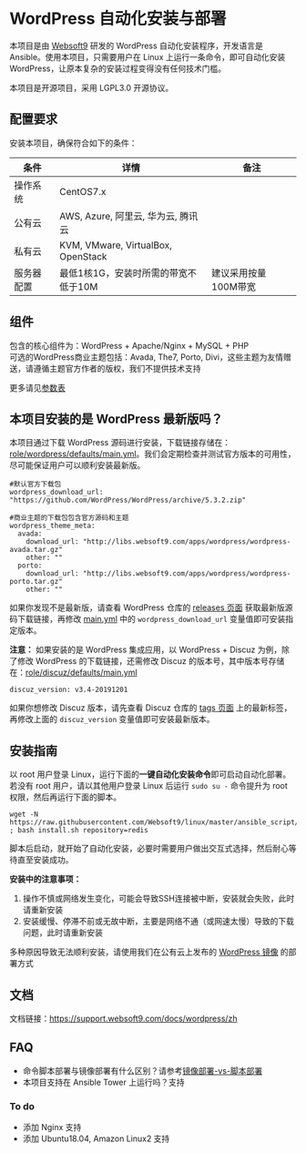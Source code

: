# WordPress 自动化安装与部署

本项目是由 [Websoft9](http://www.websoft9.com) 研发的 WordPress 自动化安装程序，开发语言是 Ansible。使用本项目，只需要用户在 Linux 上运行一条命令，即可自动化安装 WordPress，让原本复杂的安装过程变得没有任何技术门槛。  

本项目是开源项目，采用 LGPL3.0 开源协议。

## 配置要求

安装本项目，确保符合如下的条件：

| 条件       | 详情                                  | 备注                 |
| ---------- | ------------------------------------- | -------------------- |
| 操作系统   | CentOS7.x |                      |
| 公有云     | AWS, Azure, 阿里云, 华为云, 腾讯云    |                      |
| 私有云     | KVM, VMware, VirtualBox, OpenStack    |                      |
| 服务器配置 | 最低1核1G，安装时所需的带宽不低于10M  | 建议采用按量100M带宽 |

## 组件

包含的核心组件为：WordPress + Apache/Nginx + MySQL + PHP  
可选的WordPress商业主题包括：Avada, The7, Porto, Divi，这些主题为友情赠送，请遵循主题官方作者的版权，我们不提供技术支持

更多请见[参数表](/docs/zh/stack-components.md)

## 本项目安装的是 WordPress 最新版吗？

本项目通过下载 WordPress 源码进行安装，下载链接存储在：[role/wordpress/defaults/main.yml](/roles/wordpress/defaults/main.yml)。我们会定期检查并测试官方版本的可用性，尽可能保证用户可以顺利安装最新版。

```
#默认官方下载包
wordpress_download_url: "https://github.com/WordPress/WordPress/archive/5.3.2.zip"

#商业主题的下载包包含官方源码和主题
wordpress_theme_meta:
  avada: 
    download_url: "http://libs.websoft9.com/apps/wordpress/wordpress-avada.tar.gz"
    other: ""
  porto: 
    download_url: "http://libs.websoft9.com/apps/wordpress/wordpress-porto.tar.gz"
    other: ""
```

如果你发现不是最新版，请查看 WordPress 仓库的 [releases 页面](https://gitee.com/ComsenzDiscuz/DiscuzX/releases) 获取最新版源码下载链接，再修改 [main.yml](/roles/wordpress/defaults/main.yml) 中的 `wordpress_download_url` 变量值即可安装指定版本。

**注意：**
如果安装的是 WordPress 集成应用，以 WordPress + Discuz 为例，除了修改 WordPress 的下载链接，还需修改 Discuz 的版本号，其中版本号存储在：[role/discuz/defaults/main.yml](/roles/discuz/defaults/main.yml)

```
discuz_version: v3.4-20191201
```

如果你想修改 Discuz 版本，请先查看 Discuz 仓库的 [tags 页面](https://gitee.com/ComsenzDiscuz/DiscuzX/tags) 上的最新标签，再修改上面的 `discuz_version` 变量值即可安装最新版本。

## 安装指南

以 root 用户登录 Linux，运行下面的**一键自动化安装命令**即可启动自动化部署。若没有 root 用户，请以其他用户登录 Linux 后运行 `sudo su -` 命令提升为 root 权限，然后再运行下面的脚本。

   ```
   wget -N https://raw.githubusercontent.com/Websoft9/linux/master/ansible_script/install.sh ; bash install.sh repository=redis
   ```

 脚本后启动，就开始了自动化安装，必要时需要用户做出交互式选择，然后耐心等待直至安装成功。

 **安装中的注意事项：**  

 1. 操作不慎或网络发生变化，可能会导致SSH连接被中断，安装就会失败，此时请重新安装
 2. 安装缓慢、停滞不前或无故中断，主要是网络不通（或网速太慢）导致的下载问题，此时请重新安装

多种原因导致无法顺利安装，请使用我们在公有云上发布的 [WordPress 镜像](https://apps.websoft9.com/wordpress) 的部署方式


## 文档

文档链接：https://support.websoft9.com/docs/wordpress/zh

## FAQ

- 命令脚本部署与镜像部署有什么区别？请参考[镜像部署-vs-脚本部署](https://support.websoft9.com/docs/faq/zh/bz-product.html#镜像部署-vs-脚本部署)
- 本项目支持在 Ansible Tower 上运行吗？支持

### To do
* 添加 Nginx 支持
* 添加 Ubuntu18.04, Amazon Linux2 支持
